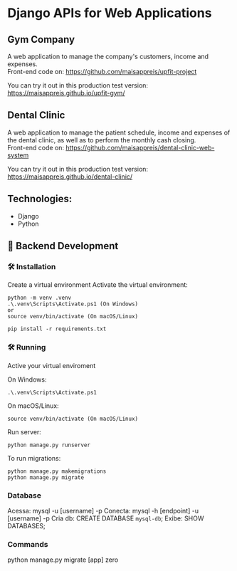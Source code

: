 # Django APIs for Web Applications

## Gym Company
A web application to manage the company's customers, income and expenses. <br>
Front-end code on: https://github.com/maisappreis/upfit-project

You can try it out in this production test version: https://maisappreis.github.io/upfit-gym/

## Dental Clinic
A web application to manage the patient schedule, income and expenses of the dental clinic, as well as to perform the monthly cash closing. <br>
Front-end code on: https://github.com/maisappreis/dental-clinic-web-system

You can try it out in this production test version: https://maisappreis.github.io/dental-clinic/

## Technologies:
- Django
- Python

## 🌱 Backend Development

### 🛠️ Installation

Create a virtual environment
Activate the virtual environment:
```
python -m venv .venv
.\.venv\Scripts\Activate.ps1 (On Windows)
or
source venv/bin/activate (On macOS/Linux)
```

```
pip install -r requirements.txt
```

### 🛠️ Running
Active your virtual enviroment

On Windows:
```
.\.venv\Scripts\Activate.ps1
```

On macOS/Linux:
```
source venv/bin/activate (On macOS/Linux)
```

Run server:
```
python manage.py runserver
```

To run migrations:
```
python manage.py makemigrations
python manage.py migrate
```

### Database
Acessa: mysql -u [username] -p
Conecta: mysql -h [endpoint] -u [username] -p
Cria db: CREATE DATABASE `mysql-db`;
Exibe: SHOW DATABASES;

### Commands
python manage.py migrate [app] zero
